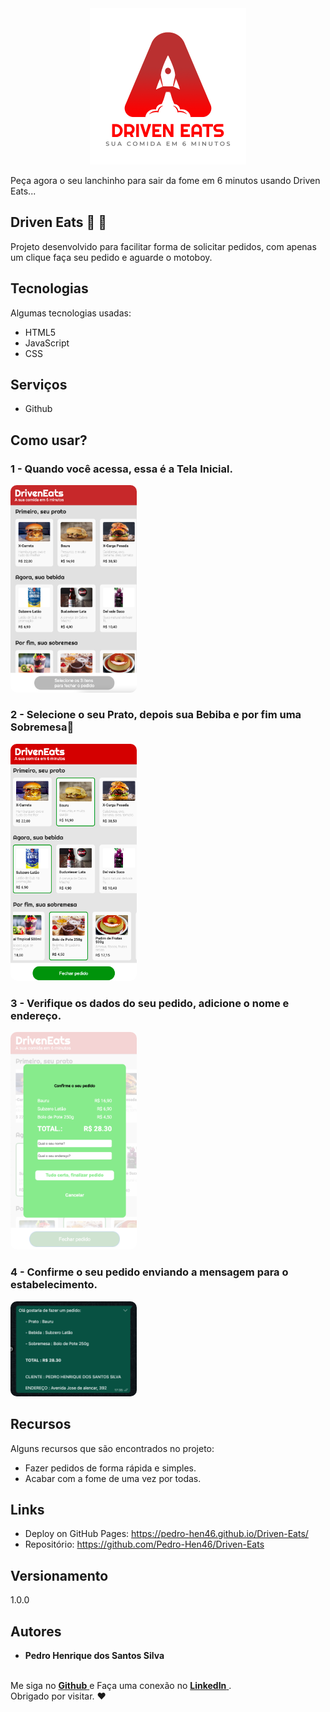 
<div style=" display: flex; justify-content: center"><img style="height:250px;" src="./lib/ReadmeImages/DrivenEatsLogo.png"></div><br />
Peça agora o seu lanchinho para sair da fome em 6 minutos usando Driven Eats... 

## Driven Eats  🍔 🍟
Projeto desenvolvido para facilitar forma de solicitar pedidos, com apenas um clique faça seu pedido e aguarde o motoboy. 

## Tecnologias 
Algumas tecnologias usadas:

* HTML5
* JavaScript
* CSS

## Serviços
* Github

## Como usar?

### 1 - Quando você acessa, essa é a Tela Inicial.

<img style="width: 40%; border-radius: 10px;" src="./lib/ReadmeImages/TelaInicial.png"><br />

### 2 - Selecione o seu Prato, depois sua Bebiba e por fim uma Sobremesa🍟

<img style="width: 40%; border-radius: 10px;" src="./lib/ReadmeImages/FecharPedido.png">

### 3 - Verifique os dados do seu pedido, adicione o nome e endereço.

<img style="width: 40%; border-radius: 10px;" src="./lib/ReadmeImages/DadosUser.png"><br />

### 4 - Confirme o seu pedido enviando a mensagem para o estabelecimento. 

<img style="width: 40%; border-radius: 10px;" src="./lib/ReadmeImages/ConfirmarPedido.png"><br />


## Recursos

Alguns recursos que são encontrados no projeto:
 - Fazer pedidos de forma rápida e simples.
 - Acabar com a fome de uma vez por todas.


## Links
  - Deploy on GitHub Pages: https://pedro-hen46.github.io/Driven-Eats/
  - Repositório: https://github.com/Pedro-Hen46/Driven-Eats

  ## Versionamento
  1.0.0

  ## Autores

  * **Pedro Henrique dos Santos Silva** 

  <br />
  Me siga no <a href="https://github.com/login?return_to=https%3A%2F%2Fgithub.com%2FPedro-Hen46" target="_blank"><strong>Github</strong> </a> e Faça uma conexão no <a href="https://github.com/pedro-Hen46/" target="_blank"><strong>LinkedIn</strong> </a>.<br/> 
  Obrigado por visitar. ❤
